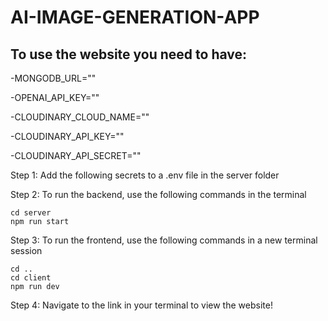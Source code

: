 # AI-IMAGE-GENERATION-APP

## To use the website you need to have:

-MONGODB_URL=""

-OPENAI_API_KEY=""

-CLOUDINARY_CLOUD_NAME=""

-CLOUDINARY_API_KEY=""

-CLOUDINARY_API_SECRET=""

Step 1: Add the following secrets to a .env file in the server folder

Step 2: To run the backend, use the following commands in the terminal
```
cd server
npm run start
```

Step 3: To run the frontend, use the following commands in a new terminal session
```
cd ..
cd client
npm run dev
```

Step 4: Navigate to the link in your terminal to view the website!

